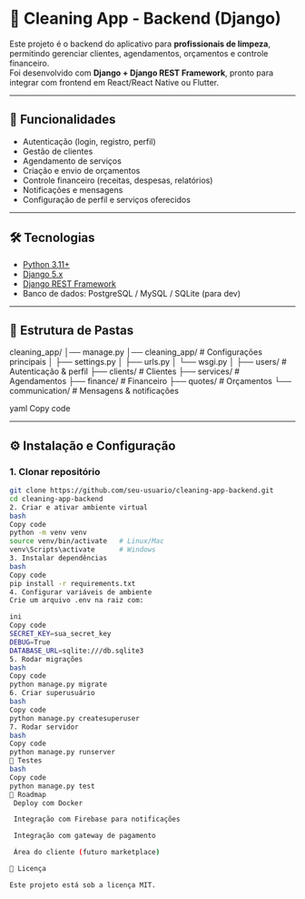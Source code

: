 # 🧹 Cleaning App - Backend (Django)

Este projeto é o backend do aplicativo para **profissionais de limpeza**, permitindo gerenciar clientes, agendamentos, orçamentos e controle financeiro.  
Foi desenvolvido com **Django + Django REST Framework**, pronto para integrar com frontend em React/React Native ou Flutter.

---

## 🚀 Funcionalidades

- Autenticação (login, registro, perfil)
- Gestão de clientes
- Agendamento de serviços
- Criação e envio de orçamentos
- Controle financeiro (receitas, despesas, relatórios)
- Notificações e mensagens
- Configuração de perfil e serviços oferecidos

---

## 🛠️ Tecnologias

- [Python 3.11+](https://www.python.org/)
- [Django 5.x](https://www.djangoproject.com/)
- [Django REST Framework](https://www.django-rest-framework.org/)
- Banco de dados: PostgreSQL / MySQL / SQLite (para dev)

---

## 📂 Estrutura de Pastas

cleaning_app/
│── manage.py
│── cleaning_app/ # Configurações principais
│ ├── settings.py
│ ├── urls.py
│ └── wsgi.py
│
├── users/ # Autenticação & perfil
├── clients/ # Clientes
├── services/ # Agendamentos
├── finance/ # Financeiro
├── quotes/ # Orçamentos
└── communication/ # Mensagens & notificações

yaml
Copy code

---

## ⚙️ Instalação e Configuração

### 1. Clonar repositório
```bash
git clone https://github.com/seu-usuario/cleaning-app-backend.git
cd cleaning-app-backend
2. Criar e ativar ambiente virtual
bash
Copy code
python -m venv venv
source venv/bin/activate   # Linux/Mac
venv\Scripts\activate      # Windows
3. Instalar dependências
bash
Copy code
pip install -r requirements.txt
4. Configurar variáveis de ambiente
Crie um arquivo .env na raiz com:

ini
Copy code
SECRET_KEY=sua_secret_key
DEBUG=True
DATABASE_URL=sqlite:///db.sqlite3
5. Rodar migrações
bash
Copy code
python manage.py migrate
6. Criar superusuário
bash
Copy code
python manage.py createsuperuser
7. Rodar servidor
bash
Copy code
python manage.py runserver
🧪 Testes
bash
Copy code
python manage.py test
📌 Roadmap
 Deploy com Docker

 Integração com Firebase para notificações

 Integração com gateway de pagamento

 Área do cliente (futuro marketplace)

📄 Licença

Este projeto está sob a licença MIT.